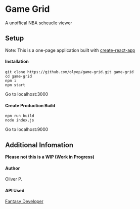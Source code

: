 # Game Grid
A unoffical NBA scheudle viewer

## Setup
Note: This is a one-page application built with [create-react-app](https://github.com/facebookincubator/create-react-app)

#### Installation
```
git clone https://github.com/olyop/game-grid.git game-grid
cd game-grid
npm i
npm start
```
Go to localhost:3000

#### Create Production Build
```
npm run build
node index.js
```
Go to localhost:9000

## Additional Infomation
**Please not this is a WIP (Work in Progress)**

#### Author
Oliver P.

#### API Used
[Fantasy Developer](https://developer.fantasydata.com/)
